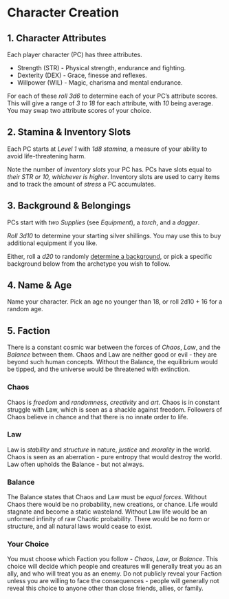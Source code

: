 # Character Creation
## 1. Character Attributes
Each player character (PC) has three attributes.
- Strength (STR) - Physical strength, endurance and fighting.
- Dexterity (DEX) - Grace, finesse and reflexes.
- Willpower (WIL) - Magic, charisma and mental endurance.

For each of these *roll 3d6* to determine each of your PC’s attribute scores. This will give a range of *3 to 18* for each attribute, with *10* being average. You may swap two attribute scores of your choice.
## 2. Stamina & Inventory Slots
Each PC starts at *Level 1* with *1d8 stamina*, a measure of your ability to avoid life-threatening harm.

Note the number of *inventory slots* your PC has. PCs have slots equal to *their STR or 10, whichever is higher*. Inventory slots are used to carry items and to track the amount of *stress* a PC accumulates.
## 3. Background & Belongings
PCs start with *two Supplies* (see *Equipment*), a *torch*, and a *dagger*.

*Roll 3d10* to determine your starting silver shillings. You may use this to buy additional equipment if you like.

Either, roll a *d20* to randomly [determine a background](backgrounds/README.md), or pick a specific background below from the archetype you wish to follow.
## 4. Name & Age
Name your character. Pick an age no younger than 18, or roll 2d10 + 16 for a random age.
## 5. Faction
There is a constant cosmic war between the forces of *Chaos*, *Law*, and the *Balance* between them. Chaos and Law are neither good or evil - they are beyond such human concepts. Without the Balance, the equilibrium would be tipped, and the universe would be threatened with extinction.
### Chaos
Chaos is *freedom* and *randomness*, *creativity* and *art*. Chaos is in constant struggle with Law, which is seen as a shackle against freedom. Followers of Chaos believe in chance and that there is no innate order to life.
### Law
Law is *stability* and *structure* in nature, *justice* and *morality* in the world. Chaos is seen as an aberration - pure entropy that would destroy the world. Law often upholds the Balance - but not always.
### Balance
The Balance states that Chaos and Law must be *equal forces*. Without Chaos there would be no probability, new creations, or chance. Life would stagnate and become a static wasteland. Without Law life would be an unformed infinity of raw Chaotic probability. There would be no form or structure, and all natural laws would cease to exist.
### Your Choice
You must choose which Faction you follow - *Chaos*, *Law*, or *Balance*. This choice will decide which people and creatures will generally treat you as an ally, and who will treat you as an enemy. Do not publicly reveal your Faction unless you are willing to face the consequences - people will generally not reveal this choice to anyone other than close friends, allies, or family.